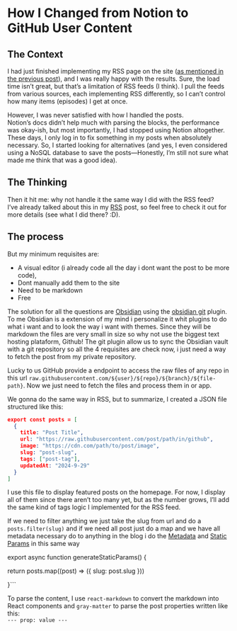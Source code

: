 # How I Changed from Notion to GitHub User Content

## The Context

I had just finished implementing my RSS page on the site ([as mentioned in the previous post](https://dailycodes.dev/posts/how-i-implemented-a-rss-feed)), and I was really happy with the results. Sure, the load time isn’t great, but that’s a limitation of RSS feeds (I think). I pull the feeds from various sources, each implementing RSS differently, so I can’t control how many items (episodes) I get at once.

However, I was never satisfied with how I handled the posts.  
Notion’s docs didn’t help much with parsing the blocks, the performance was okay-ish, but most importantly, I had stopped using Notion altogether. These days, I only log in to fix something in my posts when absolutely necessary. So, I started looking for alternatives (and yes, I even considered using a NoSQL database to save the posts—Honestly, I’m still not sure what made me think that was a good idea).

## The Thinking

Then it hit me: why not handle it the same way I did with the RSS feed?  
I’ve already talked about this in my [RSS](https://dailycodes.dev/posts/how-i-implemented-a-rss-feed) post, so feel free to check it out for more details (see what I did there? :D).
## The process

But my minimum requisites are:
 - A visual editor (i already code all the day i dont want the post to be more code), 
 - Dont  manually add them to the site
 - Need to be markdown
 - Free

The solution for all the questions are [Obsidian](https://obsidian.md/) using the [obsidian git](https://github.com/Vinzent03/obsidian-git) plugin.
To me Obsidian is a extension of my mind i personalize it whit plugins to do what i want and to look the way i want with themes. 
Since they will be markdown the files are very small in size so why not use the biggest text hosting plataform, Github! 
The git plugin allow us to sync the Obsidian vault with a git repository so all the 4 requisites are check now, i just need a way to fetch the post from my private repository.

Lucky  to us GitHub provide a endpoint to access the raw files of any repo in this url `raw.githubusercontent.com/${user}/${repo}/${branch}/${file-path}`. Now we just need to fetch the files and process them in or app.

We gonna do the same way in RSS, but to summarize, I created a JSON file structured like this:

```json
export const posts = [  
  {  
    title: "Post Title",  
    url: "https://raw.githubusercontent.com/post/path/in/github",  
    image: "https://cdn.com/path/to/post/image",  
    slug: "post-slug",  
    tags: ["post-tag"],  
    updatedAt: "2024-9-29"  
  }  
]  
```

I use this file to display featured posts on the homepage. For now, I display all of them since there aren’t too many yet, but as the number grows, I’ll add the same kind of tags logic I implemented for the RSS feed.

If we need to filter anything we just take the slug from url and do a `posts.filter(slug)` and if we need all post just do a map and we have all metadata necessary do to anything in the blog i do the [Metadata](https://nextjs.org/docs/app/building-your-application/optimizing/metadata#dynamic-metadata) and [Static Params](https://nextjs.org/docs/app/building-your-application/routing/dynamic-routes#generating-static-params) in this same way


export async function generateStaticParams() {

return posts.map((post) => ({ slug: post.slug }))

}```

To parse the content, I use `react-markdown` to convert the markdown into React components and `gray-matter` to parse the post properties written like this:  
`--- prop: value ---`
